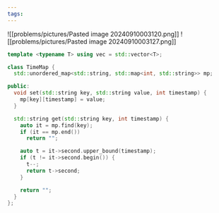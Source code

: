 ```yaml
---
tags:
---
```

![[problems/pictures/Pasted image 20240910003120.png]]
![[problems/pictures/Pasted image 20240910003127.png]]

```c++
template <typename T> using vec = std::vector<T>;

class TimeMap {
  std::unordered_map<std::string, std::map<int, std::string>> mp;

public:
  void set(std::string key, std::string value, int timestamp) {
    mp[key][timestamp] = value;
  }

  std::string get(std::string key, int timestamp) {
    auto it = mp.find(key);
    if (it == mp.end())
      return "";

    auto t = it->second.upper_bound(timestamp);
    if (t != it->second.begin()) {
      t--;
      return t->second;
    }

    return "";
  }
};
```